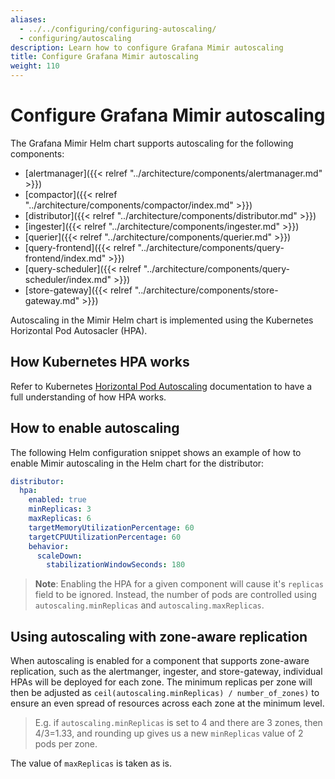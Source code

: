 ```yaml
---
aliases:
  - ../../configuring/configuring-autoscaling/
  - configuring/autoscaling
description: Learn how to configure Grafana Mimir autoscaling
title: Configure Grafana Mimir autoscaling
weight: 110
---
```


# Configure Grafana Mimir autoscaling

The Grafana Mimir Helm chart supports autoscaling for the following components:

- [alertmanager]({{< relref "../architecture/components/alertmanager.md" >}})
- [compactor]({{< relref "../architecture/components/compactor/index.md" >}})
- [distributor]({{< relref "../architecture/components/distributor.md" >}})
- [ingester]({{< relref "../architecture/components/ingester.md" >}})
- [querier]({{< relref "../architecture/components/querier.md" >}})
- [query-frontend]({{< relref "../architecture/components/query-frontend/index.md" >}})
- [query-scheduler]({{< relref "../architecture/components/query-scheduler/index.md" >}})
- [store-gateway]({{< relref "../architecture/components/store-gateway.md" >}})

Autoscaling in the Mimir Helm chart is implemented using the Kubernetes Horizontal Pod Autosacler (HPA).

## How Kubernetes HPA works

Refer to Kubernetes [Horizontal Pod Autoscaling](https://kubernetes.io/docs/tasks/run-application/horizontal-pod-autoscale/) documentation to have a full understanding of how HPA works.

## How to enable autoscaling

The following Helm configuration snippet shows an example of how to enable Mimir autoscaling in the Helm chart for the distributor:

```yaml
distributor:
  hpa:
    enabled: true
    minReplicas: 3
    maxReplicas: 6
    targetMemoryUtilizationPercentage: 60
    targetCPUUtilizationPercentage: 60
    behavior:
      scaleDown:
        stabilizationWindowSeconds: 180
```

> **Note**: Enabling the HPA for a given component will cause it's `replicas` field to be ignored. Instead, the number of pods are controlled using `autoscaling.minReplicas` and `autoscaling.maxReplicas`.

## Using autoscaling with zone-aware replication

When autoscaling is enabled for a component that supports zone-aware replication, such as the alertmanger, ingester, and store-gateway, individual HPAs will be deployed for each zone. The minimum replicas per zone will then be adjusted as `ceil(autoscaling.minReplicas) / number_of_zones)` to ensure an even spread of resources across each zone at the minimum level.

> E.g. if `autoscaling.minReplicas` is set to 4 and there are 3 zones, then 4/3=1.33, and rounding up gives us a new `minReplicas` value of 2 pods per zone.

The value of `maxReplicas` is taken as is.
